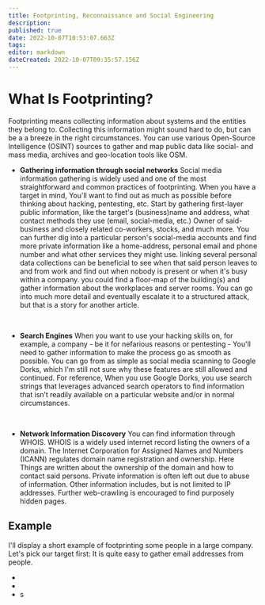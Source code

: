 ```yaml
---
title: Footprinting, Reconnaissance and Social Engineering
description: 
published: true
date: 2022-10-07T10:53:07.663Z
tags: 
editor: markdown
dateCreated: 2022-10-07T09:35:57.156Z
---
```


# What Is Footprinting?

Footprinting means collecting information about systems and the entities they belong to. Collecting this information might sound hard to do, but can be a a breeze in the right circumstances. You can use various Open-Source Intelligence (OSINT) sources to gather and map public data like social- and mass media, archives and geo-location tools like OSM.

- **Gathering information through social networks**
Social media information gathering is widely used and one of the most straightforward and common practices of footprinting. When you have a target in mind, You'll want to find out as much as possible before thinking about hacking, pentesting, etc. Start by gathering first-layer public information, like the target's (business)name and address, what contact methods they use (email, social-media, etc.) Owner of said-business and closely related co-workers, stocks, and much more. You can further dig into a particular person's social-media accounts and find more private information like a home-address, personal email and phone number and what other services they might use. linking several personal data collections can be beneficial to see when that said person leaves to and from work and find out when nobody is present or when it's busy within a company. you could find a floor-map of the building(s) and gather information about the workplaces and server rooms. 
You can go into much more detail and eventually escalate it to a structured attack, but that is a story for another article.
<br />

- **Search Engines**
When you want to use your hacking skills on, for example, a company - be it for nefarious reasons or pentesting - You'll need to gather information to make the process go as smooth as possible.
You can go from as simple as social media scanning to Google Dorks, which I'm still not sure why these features are still allowed and continued. 
For reference, When you use Google Dorks, you use search strings that leverages advanced search operators to find information that isn’t readily available on a particular website and/or in normal circumstances. 
<br />

- **Network Information Discovery**
You can find information through WHOIS. WHOIS is a widely used internet record listing the owners of a domain. The Internet Corporation for Assigned Names and Numbers (ICANN) regulates domain name registration and ownership. Here Things are written about the ownership of the domain and how to contact said persons. Private information is often left out due to abuse of information. Other information includes, but is not limited to IP addresses. Further web-crawling is encouraged to find purposely hidden pages.

## Example

I'll display a short example of footprinting some people in a large company. Let's pick our target first:
It is quite easy to gather email addresses from people. 

- 
- 
- s